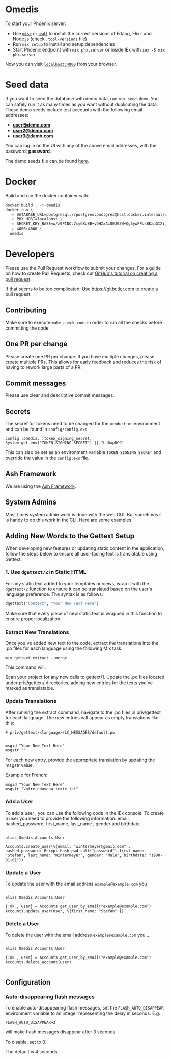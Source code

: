 # Omedis

To start your Phoenix server:

- Use [`mise`](https://mise.jdx.dev) or [`asdf`](https://asdf-vm.com) to install the correct versions of Erlang, Elixir and Node.js (check [`.tool-versions`](.tool-versions) file)
- Run `mix setup` to install and setup dependencies
- Start Phoenix endpoint with `mix phx.server` or inside IEx with `iex -S mix phx.server`

Now you can visit [`localhost:4000`](http://localhost:4000) from your browser.

# Seed data

If you want to seed the database with demo data, run `mix seed.demo`. You can safely run it as many times as you want without duplicating the data.
Those demo seeds include test accounts with the following email addresses:

- **user@demo.com**
- **user2@demo.com**
- **user3@demo.com**

You can log in on the UI with any of the above email addresses, with the password: **password**.

The demo seeds file can be found [here](priv/repo/demo_seeds.exs).

# Docker

Build and run the docker container with:
```bash
docker build . -t omedis
docker run \
  -e DATABASE_URL=postgresql://postgres:postgres@host.docker.internal/omedis_prod \
  -e PHX_HOST=localhost \
  -e SECRET_KEY_BASE=w/z9PINQc7cyGXo8B+vQHXxAi0EJ93W+Qg5ywPPUsBKapGI2ijVHvTEku3jgFtgX \
  -p 4000:4000 \
  omedis
```

# Developers

Please use the Pull Request workflow to submit your changes. For a guide on how to create Pull Requests, check out [GitHub's tutorial on creating a pull request](https://docs.github.com/en/pull-requests/collaborating-with-pull-requests/proposing-changes-to-your-work-with-pull-requests/creating-a-pull-request).

If that seems to be too complicated:
Use https://gitbutler.com to create a pull request.

## Contributing

Make sure to execute `make check_code` in order to run all the checks before committing the code.

## One PR per change

Please create one PR per change. If you have multiple changes, please create multiple PRs. This allows for early feedback and reduces the risk of having to rework large parts of a PR.

## Commit messages

Please use clear and descriptive commit messages.

## Secrets

The secret for tokens need to be changed for the `production` environment and can be found in `config/config.exs`

```
config :omedis, :token_signing_secret, System.get_env("TOKEN_SIGNING_SECRET") || "Lu8xpRC9"
```

This can also be set as an environment variable `TOKEN_SIGNING_SECRET` and override the value in the `config.exs` file.

## Ash Framework

We are using the [Ash Framework](https://ash-hq.org).

## System Admins

Most times system admin work is done with the web GUI. But sometimes it is handy to do this work in the CLI. Here are some examples.

## Adding New Words to the Gettext Setup

When developing new features or updating static content in the application, follow the steps below to ensure all user-facing text is translatable using Gettext.

### 1. Use `dgettext/2` in Static HTML

For any static text added to your templates or views, wrap it with the `dgettext/2` function to ensure it can be translated based on the user's language preference. The syntax is as follows:

```elixir
dgettext("Context", "Your New Text Here")
```

Make sure that every piece of new static text is wrapped in this function to ensure proper localization.

### Extract New Translations

Once you've added new text to the code, extract the translations into the .po files for each language using the following Mix task:

```
mix gettext.extract --merge
```

This command will:

Scan your project for any new calls to gettext/1.
Update the .po files located under priv/gettext/<language> directories, adding new entries for the texts you've marked as translatable.

### Update Translations

After running the extract command, navigate to the .po files in priv/gettext for each language. The new entries will appear as empty translations like this:

```
# priv/gettext/<language>/LC_MESSAGES/default.po


msgid "Your New Text Here"
msgstr ""
```

For each new entry, provide the appropriate translation by updating the msgstr value.

Example for French:

```
msgid "Your New Text Here"
msgstr "Votre nouveau texte ici"
```

### Add a User

To add a user , you can use the following code in the IEx console.
To create a user you need to provide the following information:
email, hashed_password, first_name, last_name , gender and birthdate.

```

alias Omedis.Accounts.User

Accounts.create_user(%{email: "wintermeyer@gmail.com" , hashed_password: Bcrypt.hash_pwd_salt("password"),first_name: "Stefan", last_name: "Wintermeyer", gender: "Male", birthdate: "1980-01-01"})

```

### Update a User

To update the user with the email address `example@example.com` you

```

alias Omedis.Accounts.User

{:ok , user} = Accounts.get_user_by_email("example@example.com")
Accounts.update_user(user, %{first_name: "Stefan" })

```

### Delete a User

To delete the user with the email address `example@example.com` you ...

```

alias Omedis.Accounts.User

{:ok , user} = Accounts.get_user_by_email("example@example.com")
Accounts.delete_account(user)

```

```

```

## Configuration

### Auto-disappearing flash messages

To enable auto-disappearing flash messages, set the `FLASH_AUTO_DISAPPEAR` environment variable to an integer representing the delay in seconds. E.g.

```
FLASH_AUTO_DISAPPEAR=3
```

will make flash messages disappear after 3 seconds.

To disable, set to 0.

The default is 4 seconds.
